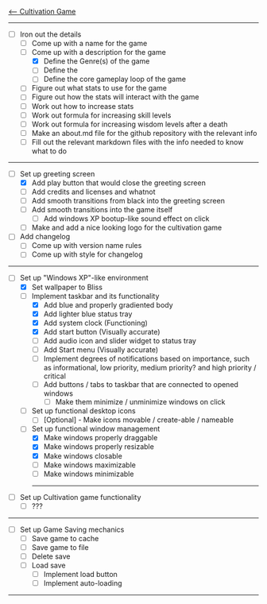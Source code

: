 [<-- Cultivation Game](Cultivation%20Game)
<hr>

- [ ] Iron out the details
	- [ ] Come up with a name for the game
	- [ ] Come up with a description for the game
		- [x] Define the Genre(s) of the game
		- [ ] Define the 
		- [ ] Define the core gameplay loop of the game
	- [ ] Figure out what stats to use for the game
	- [ ] Figure out how the stats will interact with the game
	- [ ] Work out how to increase stats
	- [ ] Work out formula for increasing skill levels
	- [ ] Work out formula for increasing wisdom levels after a death
	- [ ] Make an about.md file for the github repository with the relevant info
	- [ ] Fill out the relevant markdown files with the info needed to know what to do

<hr>

- [ ] Set up greeting screen
	- [x] Add play button that would close the greeting screen
	- [ ] Add credits and licenses and whatnot
	- [ ] Add smooth transitions from black into the greeting screen
	- [ ] Add smooth transitions into the game itself
		- [ ] Add windows XP bootup-like sound effect on click
	- [ ] Make and add a nice looking logo for the cultivation game
- [ ] Add changelog
	- [ ] Come up with version name rules
	- [ ] Come up with style for changelog

<hr>

- [ ] Set up "Windows XP"-like environment
	- [x] Set wallpaper to Bliss
	- [ ] Implement taskbar and its functionality
		- [x] Add blue and properly gradiented body
		- [x] Add lighter blue status tray
		- [x] Add system clock (Functioning)
		- [x] Add start button (Visually accurate)
		- [ ] Add audio icon and slider widget to status tray
		- [ ] Add Start menu (Visually accurate)
		- [ ] Implement degrees of notifications based on importance, such as informational, low priority, medium priority? and high priority / critical
		- [ ] Add buttons / tabs to taskbar that are connected to opened windows
			- [ ] Make them minimize / unminimize windows on click
	- [ ] Set up functional desktop icons
		- [ ] \[Optional] - Make icons movable / create-able / nameable 
	- [ ] Set up functional window management
		- [x] Make windows properly draggable
		- [x] Make windows properly resizable
		- [x] Make windows closable
		- [ ] Make windows maximizable
		- [ ] Make windows minimizable

		<hr>
		
- [ ] Set up Cultivation game functionality
	- [ ] ???

<hr>

- [ ] Set up Game Saving mechanics
	- [ ] Save game to cache
	- [ ] Save game to file
	- [ ] Delete save
	- [ ] Load save
		- [ ] Implement load button
		- [ ] Implement auto-loading

<hr>


